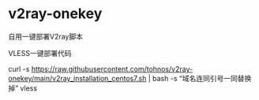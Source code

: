 # v2ray-onekey
自用一键部署V2ray脚本

VLESS一键部署代码

curl -s https://raw.githubusercontent.com/tohnos/v2ray-onekey/main/v2ray_installation_centos7.sh | bash -s “域名连同引号一同替换掉” vless
